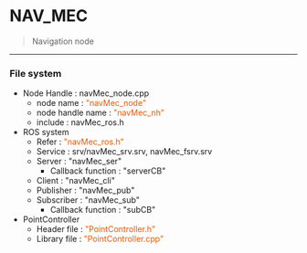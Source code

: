 # NAV_MEC
> Navigation node
---
### File system
- Node Handle : navMec_node.cpp
    - node name : <font color="fx56">"navMec_node"</font>
    - node handle name : <font color="fx56">"navMec_nh"</font>
    - include : navMec_ros.h
- ROS system
    - Refer : <font color="fx56">"navMec_ros.h"</font>
    - Service : srv/navMec_srv.srv, navMec_fsrv.srv
    - Server : "navMec_ser" 
        - Callback function : "serverCB"
    - Client : "navMec_cli"
    - Publisher : "navMec_pub"
    - Subscriber : "navMec_sub"
        - Callback function : "subCB"
- PointController
    - Header file : <font color="fx56">"PointController.h"</font>
    - Library file : <font color="fx56">"PointController.cpp"</font>